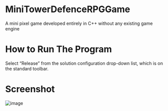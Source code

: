 # MiniTowerDefenceRPGGame
A mini pixel game developed entirely in C++ without any existing game engine
# How to Run The Program
Select “Release” from the solution configuration drop-down list, which is on the standard toolbar.
# Screenshot
![image](https://github.com/user-attachments/assets/2bbbcfa9-64d9-4e90-a749-18c02f1dac74)
